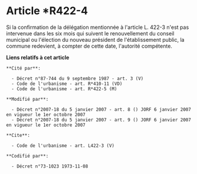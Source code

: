 # Article *R422-4

Si la confirmation de la délégation mentionnée à l'article L. 422-3 n'est pas intervenue dans les six mois qui suivent le
renouvellement du conseil municipal ou l'élection du nouveau président de l'établissement public, la commune redevient, à
compter de cette date, l'autorité compétente.

**Liens relatifs à cet article**

	**Cité par**:

	  - Décret n°87-744 du 9 septembre 1987 - art. 3 (V)
	  - Code de l'urbanisme - art. R*410-11 (VD)
	  - Code de l'urbanisme - art. R*422-5 (M)

	**Modifié par**:

	  - Décret n°2007-18 du 5 janvier 2007 - art. 8 () JORF 6 janvier 2007 en vigueur le 1er octobre 2007
	  - Décret n°2007-18 du 5 janvier 2007 - art. 9 () JORF 6 janvier 2007 en vigueur le 1er octobre 2007

	**Cite**:

	  - Code de l'urbanisme - art. L422-3 (V)

	**Codifié par**:

	  - Décret n°73-1023 1973-11-08
